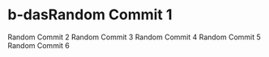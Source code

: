 # b-dasRandom Commit 1
Random Commit 2
Random Commit 3
Random Commit 4
Random Commit 5
Random Commit 6
